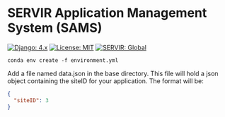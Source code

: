 # SERVIR Application Management System (SAMS)

[![Django: 4.x](https://img.shields.io/badge/Django-4.x-blue)](https://www.djangoproject.com)
[![License: MIT](https://img.shields.io/badge/License-MIT-yellow.svg)](https://opensource.org/licenses/MIT)
[![SERVIR: Global](https://img.shields.io/badge/SERVIR-Global-green)](https://servirglobal.net)


```commandline
conda env create -f environment.yml
```

Add a file named data.json in the base directory.  This file will hold a json object containing
the siteID for your application.  The format will be:

```json
{
  "siteID": 3
}
```